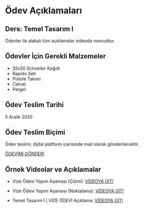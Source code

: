 # Ödev Açıklamaları
## Ders: Temel Tasarım I
Ödevler ile alakalı tüm açıklamalar videoda mevcuttur. 

## Ödevler İçin Gerekli Malzemeler
- 35x50 Schoeller Kağıdı
- Rapido Seti
- Pistole Takımı
- Cetvel
- Pergel

## Ödev Teslim Tarihi
5 Aralık 2020

## Ödev Teslim Biçimi
Ödev teslimi; dijital platform içerisinde mail olarak gönderilecektir.

[ÖDEVİMİ GÖNDER!](mailto:temeltasarimikibinyirmi@gmail.com)

## Örnek Videolar ve Açıklamalar
- Vize Ödevi Yapım Aşaması (Çizim): [VİDEOYA GİT!](https://youtu.be/Z3Li245P93o)

- Vize Ödevi Yapım Aşaması (Noktalama): [VİDEOYA GİT!](https://youtu.be/dzfsC8U41bk)

- Temel Tasarım I | VİZE ÖDEVİ Açıklama: [VİDEOYA GİT!](https://www.youtube.com/watch?v=h-jjb3IKZzI&feature=youtu.be)
